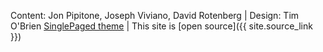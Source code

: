 Content: Jon Pipitone, Joseph Viviano, David Rotenberg 
&#124;
Design: Tim O'Brien 
[SinglePaged theme](https://github.com/t413/SinglePaged)
&#124;
This site is [open source]({{ site.source_link }})
